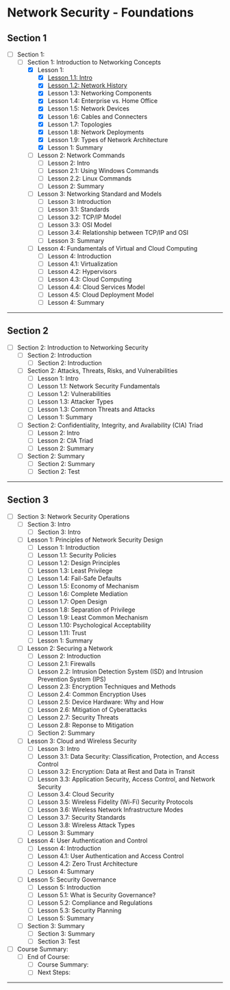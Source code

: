# Network Security - Foundations

## Section 1

- [ ] Section 1: 
    - [ ] Section 1: Introduction to Networking Concepts
        - [X] Lesson 1:   
            - [x] [Lesson 1.1: Intro](./section-1-intro-to-networking/s1-intro-to-network-security.md)
            - [x] [Lesson 1.2: Network History](./section-1-intro-to-networking/S1-LESSON1.md)
            - [x] Lesson 1.3: Networking Components
            - [x] Lesson 1.4: Enterprise vs. Home Office
            - [x] Lesson 1.5: Network Devices
            - [x] Lesson 1.6: Cables and Connecters
            - [x] Lesson 1.7: Topologies
            - [x] Lesson 1.8: Network Deployments
            - [x] Lesson 1.9: Types of Network Architecture
            - [x] Lesson 1: Summary
        - [ ] Lesson 2: Network Commands  
            - [ ] Lesson 2: Intro
            - [ ] Lesson 2.1: Using Windows Commands
            - [ ] Lesson 2.2: Linux Commands
            - [ ] Lesson 2: Summary 
        - [ ] Lesson 3: Networking Standard and Models
            - [ ] Lesson 3: Introduction
            - [ ] Lesson 3.1: Standards
            - [ ] Lesson 3.2: TCP/IP Model 
            - [ ] Lesson 3.3: OSI Model 
            - [ ] Lesson 3.4: Relationship between TCP/IP and OSI 
            - [ ] Lesson 3: Summary 
        - [ ] Lesson 4: Fundamentals of Virtual and Cloud Computing
            - [ ] Lesson 4: Introduction
            - [ ] Lesson 4.1: Virtualization   
            - [ ] Lesson 4.2: Hypervisors   
            - [ ] Lesson 4.3: Cloud Computing   
            - [ ] Lesson 4.4: Cloud Services Model   
            - [ ] Lesson 4.5: Cloud Deployment Model  
            - [ ] Lesson 4: Summary   

---

## Section 2

- [ ] Section 2: Introduction to Networking Security
    - [ ] Section 2: Introduction
        - [ ] Section 2: Introduction
    - [ ] Section 2: Attacks, Threats, Risks, and Vulnerabilities
        - [ ] Lesson 1: Intro
        - [ ] Lesson 1.1: Network Security Fundamentals
        - [ ] Lesson 1.2: Vulnerabilities
        - [ ] Lesson 1.3: Attacker Types 
        - [ ] Lesson 1.3: Common Threats and Attacks 
        - [ ] Lesson 1: Summary
    - [ ] Section 2: Confidentiality, Integrity, and Availability (CIA) Triad    
        - [ ] Lesson 2: Intro
        - [ ] Lesson 2: CIA Triad
        - [ ] Lesson 2: Summary
    - [ ] Section 2: Summary    
        - [ ] Section 2: Summary    
        - [ ] Section 2: Test

---

## Section 3

- [ ] Section 3: Network Security Operations
    - [ ] Section 3: Intro
        - [ ] Section 3: Intro
    - [ ] Lesson 1: Principles of Network Security Design
        - [ ] Lesson 1: Introduction
        - [ ] Lesson 1.1: Security Policies  
        - [ ] Lesson 1.2: Design Principles
        - [ ] Lesson 1.3: Least Privilege
        - [ ] Lesson 1.4: Fail-Safe Defaults
        - [ ] Lesson 1.5: Economy of Mechanism
        - [ ] Lesson 1.6: Complete Mediation
        - [ ] Lesson 1.7: Open Design
        - [ ] Lesson 1.8: Separation of Privilege
        - [ ] Lesson 1.9: Least Common Mechanism
        - [ ] Lesson 1.10: Psychological Acceptability
        - [ ] Lesson 1.11: Trust
        - [ ] Lesson 1: Summary
    - [ ] Lesson 2: Securing a Network
        - [ ] Lesson 2: Introduction
        - [ ] Lesson 2.1: Firewalls 
        - [ ] Lesson 2.2: Intrusion Detection System (ISD) and Intrusion Prevention System (IPS)
        - [ ] Lesson 2.3: Encryption Techniques and Methods
        - [ ] Lesson 2.4: Common Encryption Uses
        - [ ] Lesson 2.5: Device Hardware: Why and How
        - [ ] Lesson 2.6: Mitigation of Cyberattacks
        - [ ] Lesson 2.7: Security Threats
        - [ ] Lesson 2.8: Reponse to Mitigation
        - [ ] Section 2: Summary
    - [ ] Lesson 3: Cloud and Wireless Security
        - [ ] Lesson 3: Intro
        - [ ] Lesson 3.1: Data Security: Classification, Protection, and Access Control
        - [ ] Lesson 3.2: Encryption: Data at Rest and Data in Transit
        - [ ] Lesson 3.3: Application Security, Access Control, and Network Security
        - [ ] Lesson 3.4: Cloud Security
        - [ ] Lesson 3.5: Wireless Fidelity (Wi-Fi) Security Protocols
        - [ ] Lesson 3.6: Wireless Network Infrastructure Modes
        - [ ] Lesson 3.7: Security Standards
        - [ ] Lesson 3.8: Wireless Attack Types
        - [ ] Lesson 3: Summary
    - [ ] Lesson 4: User Authentication and Control
        - [ ] Lesson 4: Introduction
        - [ ] Lesson 4.1: User Authentication and Access Control
        - [ ] Lesson 4.2: Zero Trust Architecture
        - [ ] Lesson 4: Summary
    - [ ] Lesson 5: Security Governance
        - [ ] Lesson 5: Introduction
        - [ ] Lesson 5.1: What is Security Governance?
        - [ ] Lesson 5.2: Compliance and Regulations
        - [ ] Lesson 5.3: Security Planning
        - [ ] Lesson 5: Summary
    - [ ] Section 3: Summary
        - [ ] Section 3: Summary
        - [ ] Section 3: Test
- [ ] Course Summary:   
    - [ ] End of Course:   
        - [ ] Course Summary:   
        - [ ] Next Steps:
    
---
